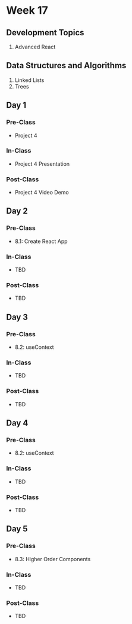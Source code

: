 # Week 17

## Development Topics

1. Advanced React

## Data Structures and Algorithms

1. Linked Lists
2. Trees

## Day 1

### Pre-Class

* Project 4

### In-Class

* Project 4 Presentation

### Post-Class

* Project 4 Video Demo

## Day 2

### Pre-Class

* 8.1: Create React App

### In-Class

* TBD

### Post-Class

* TBD

## Day 3

### Pre-Class

* 8.2: useContext

### In-Class

* TBD

### **Post-Class**

* TBD

## Day 4

### Pre-Class

* 8.2: useContext

### **In-Class**

* TBD

### **Post-Class**

* TBD

## Day 5

### Pre-Class

* 8.3: Higher Order Components

### **In-Class**

* TBD

### **Post-Class**

* TBD

